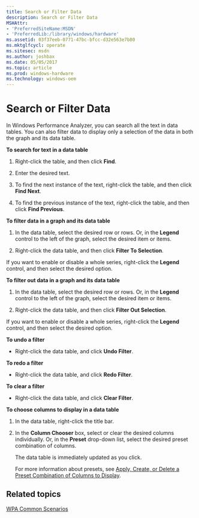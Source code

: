 ```yaml
---
title: Search or Filter Data
description: Search or Filter Data
MSHAttr:
- 'PreferredSiteName:MSDN'
- 'PreferredLib:/library/windows/hardware'
ms.assetid: 03f37eeb-0771-47bc-bfcc-d32e563e7b80
ms.mktglfcycl: operate
ms.sitesec: msdn
ms.author: joshbax
ms.date: 05/05/2017
ms.topic: article
ms.prod: windows-hardware
ms.technology: windows-oem
---
```


# Search or Filter Data


In Windows Performance Analyzer, you can search all the text in data tables. You can also filter data to display only a selection of the data in both the graph and its data table.

**To search for text in a data table**

1.  Right-click the table, and then click **Find**.

2.  Enter the desired text.

3.  To find the next instance of the text, right-click the table, and then click **Find Next**.

4.  To find the previous instance of the text, right-click the table, and then click **Find Previous**.

**To filter data in a graph and its data table**

1.  In the data table, select the desired row or rows. Or, in the **Legend** control to the left of the graph, select the desired item or items.

2.  Right-click the data table, and then click **Filter To Selection**.

If you want to enable or disable a whole series, right-click the **Legend** control, and then select the desired option.

**To filter out data in a graph and its data table**

1.  In the data table, select the desired row or rows. Or, in the **Legend** control to the left of the graph, select the desired item or items.

2.  Right-click the data table, and then click **Filter Out Selection**.

If you want to enable or disable a whole series, right-click the **Legend** control, and then select the desired option.

**To undo a filter**

-   Right-click the data table, and click **Undo Filter**.

**To redo a filter**

-   Right-click the data table, and click **Redo Filter**.

**To clear a filter**

-   Right-click the data table, and click **Clear Filter**.

**To choose columns to display in a data table**

1.  In the data table, right-click the title bar.

2.  In the **Column Chooser** box, select or clear the desired columns individually. Or, in the **Preset** drop-down list, select the desired preset combination of columns.

    The data table is immediately updated as you click.

    For more information about presets, see [Apply, Create, or Delete a Preset Combination of Columns to Display](apply-create-or-delete-a-preset-combination-of-columns-to-display.md).

## Related topics


[WPA Common Scenarios](windows-performance-analyzer-common-scenarios.md)

 

 







